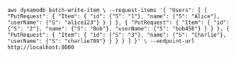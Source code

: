 `aws dynamodb batch-write-item \
    --request-items '{
        "Users": [
            {
                "PutRequest": {
                    "Item": {
                        "id": {"S": "1"},
                        "name": {"S": "Alice"},
                        "userName": {"S": "alice123"}
                    }
                }
            },
            {
                "PutRequest": {
                    "Item": {
                        "id": {"S": "2"},
                        "name": {"S": "Bob"},
                        "userName": {"S": "bob456"}
                    }
                }
            },
            {
                "PutRequest": {
                    "Item": {
                        "id": {"S": "3"},
                        "name": {"S": "Charlie"},
                        "userName": {"S": "charlie789"}
                    }
                }
            }
        ]
    }' \
    --endpoint-url http://localhost:8000`